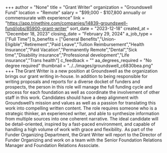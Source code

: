 +++
author = "None"
title = "Grant Writer"
organization = "Groundswell Fund"
location = "Remote"
salary = "$99,000 - $107,800 annually or commensurate with experience​"
link = "https://app.trinethire.com/companies/14839-groundswell-fund/jobs/85900-grant-writer"
sort_date = "2023-12-18"
created_at = "December 18, 2023"
closing_date = "February 29, 2024"
a_job_type = ["Full Time"]
b_benefits = ["General Benefits","Union-Eligible","Retirement","Paid Leave","Tuition Reimbursement","Health Insurance","Paid Vacation","Permanently Remote","Dental","Sick time","Disability insurance","Professional development","Life insurance","Trans health"]
c_feedback = ""
aa_degrees_required = "No degree required"
thumbnail = "../../images/groundswell_c6830bea.png"
+++
The Grant Writer is a new position at Groundswell as the organization brings our grant writing in-house. In addition to being responsible for writing proposals and reports for a diverse docket of funders and prospects, the person in this role will manage the full funding cycle and process for each foundation as well as coordinate the involvement of other staff in this work. Candidates should have a deep alignment with Groundswell’s mission and values as well as a passion for translating this work into compelling written content. The role requires someone who is a strategic thinker, an experienced writer, and able to synthesize information from multiple sources into one coherent narrative. The ideal candidate will be detail-oriented, inspired by a fast-paced environment, and capable of handling a high volume of work with grace and flexibility.  As part of the Funder Organizing Department, the Grant Writer will report to the Director of Funder Organizing and work on a team with the Senior Foundation Relations Manager and Foundation Relations Associate. 